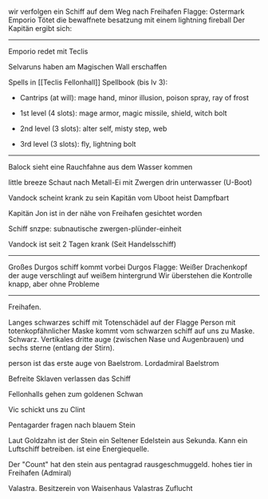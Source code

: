 wir verfolgen ein Schiff auf dem Weg nach Freihafen
Flagge: Ostermark
Emporio Tötet die bewaffnete besatzung mit einem lightning fireball
Der Kapitän ergibt sich:


-----

Emporio redet mit Teclis

Selvaruns haben am Magischen Wall erschaffen

Spells in [[Teclis Fellonhall]] Spellbook (bis lv 3):

- Cantrips (at will): mage hand, minor illusion, poison spray, ray of frost

- 1st level (4 slots): mage armor, magic missile, shield, witch bolt

- 2nd level (3 slots): alter self, misty step, web

- 3rd level (3 slots): fly, lightning bolt

----

Balock sieht eine Rauchfahne aus dem Wasser kommen

little breeze Schaut nach
Metall-Ei mit Zwergen drin unterwasser (U-Boot)

Vandock scheint krank zu sein
Kapitän vom Uboot heist Dampfbart

Kapitän Jon ist in der nähe von Freihafen gesichtet worden

Schiff snzpe: subnautische zwergen-plünder-einheit

Vandock ist seit 2 Tagen krank (Seit Handelsschiff)

----

Großes Durgos schiff kommt vorbei
Durgos Flagge: Weißer Drachenkopf der auge verschlingt auf weißem hintergrund
Wir überstehen die Kontrolle knapp, aber ohne Probleme

---

Freihafen.

Langes schwarzes schiff mit Totenschädel auf der Flagge
Person mit totenkopfähnlicher Maske kommt vom schwarzen schiff auf uns zu
Maske. Schwarz. Vertikales dritte auge (zwischen Nase und Augenbrauen) und sechs sterne (entlang der Stirn).

person ist das erste auge von Baelstrom. Lordadmiral Baelstrom

Befreite Sklaven verlassen das Schiff

Fellonhalls gehen zum goldenen Schwan

Vic schickt uns zu Clint

Pentagarder fragen nach blauem Stein

Laut Goldzahn ist der Stein ein Seltener Edelstein aus Sekunda. Kann ein Luftschiff betreiben. ist eine Energiequelle.

Der "Count" hat den stein aus pentagrad rausgeschmuggeld. hohes tier in Freihafen (Admiral)

Valastra. Besitzerein von Waisenhaus Valastras Zuflucht